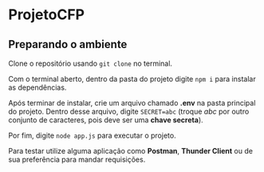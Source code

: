 # ProjetoCFP

## Preparando o ambiente

Clone o repositório usando `git clone` no terminal.

Com o terminal aberto, dentro da pasta do projeto digite `npm i` para instalar as dependências.

Após terminar de instalar, crie um arquivo chamado **.env** na pasta principal do projeto. Dentro desse arquivo, digite `SECRET=abc` (troque *abc* por outro conjunto de caracteres, pois deve ser uma **chave secreta**).

Por fim, digite `node app.js` para executar o projeto.

Para testar utilize alguma aplicação como **Postman**, **Thunder Client** ou de sua preferência para mandar requisições.
